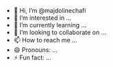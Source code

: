 - 👋 Hi, I’m @majdolinechafi
- 👀 I’m interested in ...
- 🌱 I’m currently learning ...
- 💞️ I’m looking to collaborate on ...
- 📫 How to reach me ...
- 😄 Pronouns: ...
- ⚡ Fun fact: ...

<!---
majdolinechafi/majdolinechafi is a ✨ special ✨ repository because its `README.md` (this file) appears on your GitHub profile.
You can click the Preview link to take a look at your changes.
--->
